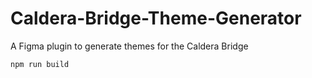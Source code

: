 # Caldera-Bridge-Theme-Generator
A Figma plugin to generate themes for the Caldera Bridge


```
npm run build
```

